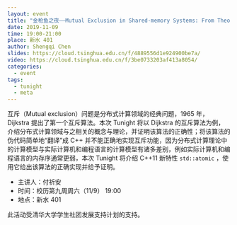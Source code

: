 ```yaml
---
layout: event
title: "金枪鱼之夜——Mutual Exclusion in Shared-memory Systems: From Theory to Practice"
date: 2019-11-09
time: 19:00-21:00
place: 新水 401
author: Shengqi Chen
slides: https://cloud.tsinghua.edu.cn/f/4889556d1e924900be7a/
video: https://cloud.tsinghua.edu.cn/f/3be0733203af413a8054/
categories:
  - event
tags:
  - tunight
  - meta
---
```


互斥（Mutual exclusion）问题是分布式计算领域的经典问题，1965 年，Dijkstra 提出了第一个互斥算法。本次 Tunight 将以 Dijkstra 的互斥算法为例，介绍分布式计算领域与之相关的概念与理论，并证明该算法的正确性；将该算法的伪代码简单地“翻译”成 C++ 并不能正确地实现互斥功能，因为分布式计算理论中的计算模型与实际计算机和编程语言的计算模型有诸多差别，例如实际计算机和编程语言的内存序通常更弱，本次 Tunight 将介绍 C++11 新特性 `std::atomic` ，使用它给出该算法的正确实现并给予证明。

<!--more-->

* 主讲人：付祈安
* 时间：校历第九周周六（11/9） 19:00
* 地点：新水 401

此活动受清华大学学生社团发展支持计划的支持。
